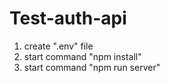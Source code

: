 ﻿# Test-auth-api

1) create ".env" file
2) start command "npm install"
3) start command "npm run server"
